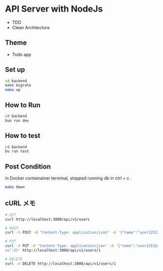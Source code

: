 # API Server with NodeJs

- TDD
- Clean Architecture

## Theme

- Todo app

## Set up

```bash
cd backend
make migrate
make up
```

## How to Run

```bash
cd backend
bun run dev
```

## How to test

```bash
cd backend
bu run test
```

## Post Condition

in Docker containainer terminal, stopped running db in ctrl + c .

```bash
make down
```

## cURL メモ

```bash
# GET
curl http://localhost:3000/api/v1/users

# POST
curl -X POST -H "Content-Type: application/json" -d '{"name":"user225324","desc":"working","status":2}' http://localhost:3000/api/v1/users

# PUT
curl -X PUT -H "Content-Type: application/json" -d '{"name":"user225324","desc":"working","stat
us":2}' http://localhost:3000/api/v1/users/1

# DELETE
curl -X DELETE http://localhost:3000/api/v1/users/1
```
